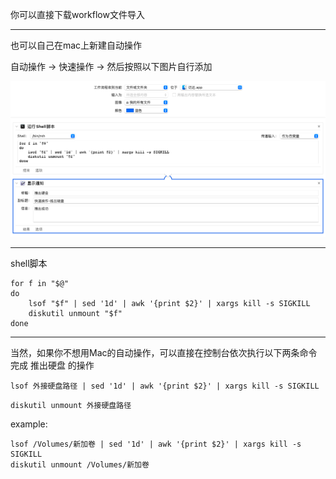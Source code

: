 你可以直接下载workflow文件导入

---
也可以自己在mac上新建自动操作

自动操作 -> 快速操作 -> 然后按照以下图片自行添加

![preview](./推出外接硬盘.workflow/Contents/QuickLook/Preview.png)

---
shell脚本
```
for f in "$@"
do
	lsof "$f" | sed '1d' | awk '{print $2}' | xargs kill -s SIGKILL
	diskutil unmount "$f"
done
```

---
当然，如果你不想用Mac的自动操作，可以直接在控制台依次执行以下两条命令完成 推出硬盘 的操作
```
lsof 外接硬盘路径 | sed '1d' | awk '{print $2}' | xargs kill -s SIGKILL
```
```
diskutil unmount 外接硬盘路径
```
example:
```
lsof /Volumes/新加卷 | sed '1d' | awk '{print $2}' | xargs kill -s SIGKILL
diskutil unmount /Volumes/新加卷
```